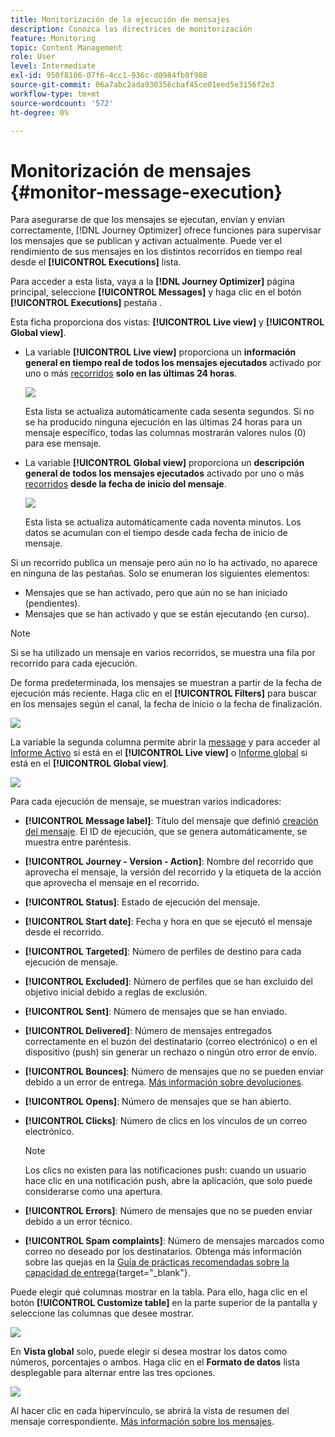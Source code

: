 ```yaml
---
title: Monitorización de la ejecución de mensajes
description: Conozca las directrices de monitorización
feature: Monitoring
topic: Content Management
role: User
level: Intermediate
exl-id: 950f8186-07f6-4cc1-936c-d0984fb0f988
source-git-commit: 06a7abc2ada930356cbaf45ce01eed5e3156f2e3
workflow-type: tm+mt
source-wordcount: '572'
ht-degree: 0%

---
```


# Monitorización de mensajes {#monitor-message-execution}

Para asegurarse de que los mensajes se ejecutan, envían y envían correctamente, [!DNL Journey Optimizer] ofrece funciones para supervisar los mensajes que se publican y activan actualmente. Puede ver el rendimiento de sus mensajes en los distintos recorridos <!--and APIs--> en tiempo real desde el **[!UICONTROL Executions]** lista.

Para acceder a esta lista, vaya a la **[!DNL Journey Optimizer]** página principal, seleccione **[!UICONTROL Messages]** y haga clic en el botón **[!UICONTROL Executions]** pestaña .

Esta ficha proporciona dos vistas: **[!UICONTROL Live view]** y **[!UICONTROL Global view]**.

* La variable **[!UICONTROL Live view]** proporciona un **información general en tiempo real de todos los mensajes ejecutados** activado por uno o más [recorridos](../building-journeys/journey.md) **solo en las últimas 24 horas**.

   ![](assets/message-execution-tab-live.png)

   Esta lista se actualiza automáticamente cada sesenta segundos. Si no se ha producido ninguna ejecución en las últimas 24 horas para un mensaje específico, todas las columnas mostrarán valores nulos (0) para ese mensaje.

* La variable **[!UICONTROL Global view]** proporciona un **descripción general de todos los mensajes ejecutados** activado por uno o más [recorridos](../building-journeys/journey.md) **desde la fecha de inicio del mensaje**.

   ![](assets/message-execution-tab-global.png)

   Esta lista se actualiza automáticamente cada noventa minutos. Los datos se acumulan con el tiempo desde cada fecha de inicio de mensaje.

Si un recorrido publica un mensaje pero aún no lo ha activado, no aparece en ninguna de las pestañas. Solo se enumeran los siguientes elementos:
* Mensajes que se han activado, pero que aún no se han iniciado (pendientes).
* Mensajes que se han activado y que se están ejecutando (en curso).

>[!NOTE]
>
>Si se ha utilizado un mensaje en varios recorridos, se muestra una fila por recorrido para cada ejecución.

De forma predeterminada, los mensajes se muestran a partir de la fecha de ejecución más reciente. Haga clic en el **[!UICONTROL Filters]** para buscar en los mensajes según el canal, la fecha de inicio o la fecha de finalización.

![](assets/message-execution-tab-filters.png)

La variable <!--**[!UICONTROL Quick action]**-->la segunda columna permite abrir la [message](create-message.md) y para acceder al [Informe Activo](../reports/live-report.md) si está en el **[!UICONTROL Live view]** o [Informe global](../reports/global-report.md) si está en el **[!UICONTROL Global view]**.

![](assets/message-execution-open-live-report.png)

Para cada ejecución de mensaje, se muestran varios indicadores:

* **[!UICONTROL Message label]**: Título del mensaje que definió [creación del mensaje](create-message.md). El ID de ejecución, que se genera automáticamente, se muestra entre paréntesis.

   <!--**[!UICONTROL Execution ID]**: Automatically generated identifier.
  **[!UICONTROL Source]**: Name of the journey leveraging that message.-->

* **[!UICONTROL Journey - Version - Action]**: Nombre del recorrido que aprovecha el mensaje, la versión del recorrido y la etiqueta de la acción que aprovecha el mensaje en el recorrido.

* **[!UICONTROL Status]**: Estado de ejecución del mensaje.

* **[!UICONTROL Start date]**: Fecha y hora en que se ejecutó el mensaje desde el recorrido.

* **[!UICONTROL Targeted]**: Número de perfiles de destino para cada ejecución de mensaje.

* **[!UICONTROL Excluded]**: Número de perfiles que se han excluido del objetivo inicial debido a reglas de exclusión.

* **[!UICONTROL Sent]**: Número de mensajes que se han enviado.

* **[!UICONTROL Delivered]**: Número de mensajes entregados correctamente en el buzón del destinatario (correo electrónico) o en el dispositivo (push) sin generar un rechazo o ningún otro error de envío.

* **[!UICONTROL Bounces]**: Número de mensajes que no se pueden enviar debido a un error de entrega. [Más información sobre devoluciones](suppression-list.md).

* **[!UICONTROL Opens]**: Número de mensajes que se han abierto.

* **[!UICONTROL Clicks]**: Número de clics en los vínculos de un correo electrónico.

   >[!NOTE]
   >
   >Los clics no existen para las notificaciones push: cuando un usuario hace clic en una notificación push, abre la aplicación, que solo puede considerarse como una apertura.

* **[!UICONTROL Errors]**: Número de mensajes que no se pueden enviar debido a un error técnico.

* **[!UICONTROL Spam complaints]**: Número de mensajes marcados como correo no deseado por los destinatarios. Obtenga más información sobre las quejas en la [Guía de prácticas recomendadas sobre la capacidad de entrega](https://experienceleague.adobe.com/docs/deliverability-learn/deliverability-best-practice-guide/metrics-for-deliverability/complaints.html#metrics-for-deliverability){target=&quot;_blank&quot;}.

Puede elegir qué columnas mostrar en la tabla. Para ello, haga clic en el botón **[!UICONTROL Customize table]** en la parte superior de la pantalla y seleccione las columnas que desee mostrar.

![](assets/message-execution-customize-table.png)

En **Vista global** solo, puede elegir si desea mostrar los datos como números, porcentajes o ambos. Haga clic en el **Formato de datos** lista desplegable para alternar entre las tres opciones.

![](assets/message-execution-data-format.png)

Al hacer clic en cada hipervínculo, se abrirá la vista de resumen del mensaje correspondiente. [Más información sobre los mensajes](create-message.md).

